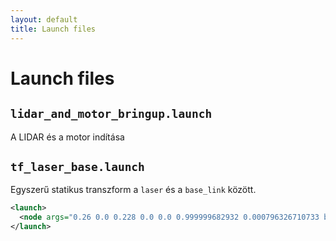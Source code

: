 ```yaml
---
layout: default
title: Launch files
---
```


# Launch files

## `lidar_and_motor_bringup.launch`

A LIDAR és a motor indítása

## `tf_laser_base.launch`

Egyszerű statikus transzform a `laser` és a `base_link` között.

```xml
<launch>
  <node args="0.26 0.0 0.228 0.0 0.0 0.999999682932 0.000796326710733 base_link laser 50" name="laser_tf_publisher" pkg="tf" type="static_transform_publisher"/>  
</launch>
```
